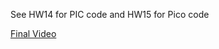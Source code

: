 See HW14 for PIC code and HW15 for Pico code

[Final Video](https://youtube.com/shorts/6-6EqAZjXH0)
